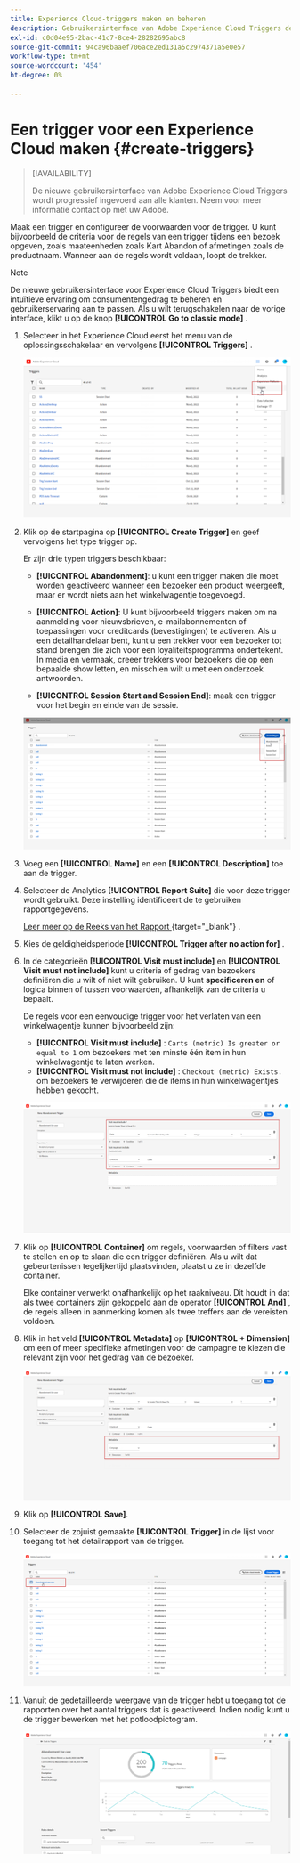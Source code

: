 ```yaml
---
title: Experience Cloud-triggers maken en beheren
description: Gebruikersinterface van Adobe Experience Cloud Triggers detecteren
exl-id: c0d04e95-2bac-41c7-8ce4-28282695abc8
source-git-commit: 94ca96baaef706ace2ed131a5c2974371a5e0e57
workflow-type: tm+mt
source-wordcount: '454'
ht-degree: 0%

---
```


# Een trigger voor een Experience Cloud maken {#create-triggers}

>[!AVAILABILITY]
>
>De nieuwe gebruikersinterface van Adobe Experience Cloud Triggers wordt progressief ingevoerd aan alle klanten. Neem voor meer informatie contact op met uw Adobe.

Maak een trigger en configureer de voorwaarden voor de trigger. U kunt bijvoorbeeld de criteria voor de regels van een trigger tijdens een bezoek opgeven, zoals maateenheden zoals Kart Abandon of afmetingen zoals de productnaam. Wanneer aan de regels wordt voldaan, loopt de trekker.

>[!NOTE]
>
> De nieuwe gebruikersinterface voor Experience Cloud Triggers biedt een intuïtieve ervaring om consumentengedrag te beheren en gebruikerservaring aan te passen. Als u wilt terugschakelen naar de vorige interface, klikt u op de knop **[!UICONTROL Go to classic mode]** .

1. Selecteer in het Experience Cloud eerst het menu van de oplossingsschakelaar en vervolgens **[!UICONTROL Triggers]** .

   ![](assets/triggers_7.png)

1. Klik op de startpagina op **[!UICONTROL Create Trigger]** en geef vervolgens het type trigger op.

   Er zijn drie typen triggers beschikbaar:

   * **[!UICONTROL Abandonment]**: u kunt een trigger maken die moet worden geactiveerd wanneer een bezoeker een product weergeeft, maar er wordt niets aan het winkelwagentje toegevoegd.

   * **[!UICONTROL Action]**: U kunt bijvoorbeeld triggers maken om na aanmelding voor nieuwsbrieven, e-mailabonnementen of toepassingen voor creditcards (bevestigingen) te activeren. Als u een detailhandelaar bent, kunt u een trekker voor een bezoeker tot stand brengen die zich voor een loyaliteitsprogramma ondertekent. In media en vermaak, creeer trekkers voor bezoekers die op een bepaalde show letten, en misschien wilt u met een onderzoek antwoorden.

   * **[!UICONTROL Session Start and Session End]**: maak een trigger voor het begin en einde van de sessie.

   ![](assets/triggers_1.png)

1. Voeg een **[!UICONTROL Name]** en een **[!UICONTROL Description]** toe aan de trigger.

1. Selecteer de Analytics **[!UICONTROL Report Suite]** die voor deze trigger wordt gebruikt. Deze instelling identificeert de te gebruiken rapportgegevens.

   [ Leer meer op de Reeks van het Rapport ](https://experienceleague.adobe.com/docs/analytics/admin/admin-tools/manage-report-suites/c-new-report-suite/t-create-a-report-suite.html){target="_blank"} .

1. Kies de geldigheidsperiode **[!UICONTROL Trigger after no action for]** .

1. In de categorieën **[!UICONTROL Visit must include]** en **[!UICONTROL Visit must not include]** kunt u criteria of gedrag van bezoekers definiëren die u wilt of niet wilt gebruiken. U kunt **specificeren en** of **&#x200B;**&#x200B;logica binnen of tussen voorwaarden, afhankelijk van de criteria u bepaalt.

   De regels voor een eenvoudige trigger voor het verlaten van een winkelwagentje kunnen bijvoorbeeld zijn:

   * **[!UICONTROL Visit must include]** : `Carts (metric) Is greater or equal to 1` om bezoekers met ten minste één item in hun winkelwagentje te laten werken.
   * **[!UICONTROL Visit must not include]** : `Checkout (metric) Exists.` om bezoekers te verwijderen die de items in hun winkelwagentjes hebben gekocht.

   ![](assets/triggers_2.png)

1. Klik op **[!UICONTROL Container]** om regels, voorwaarden of filters vast te stellen en op te slaan die een trigger definiëren. Als u wilt dat gebeurtenissen tegelijkertijd plaatsvinden, plaatst u ze in dezelfde container.

   Elke container verwerkt onafhankelijk op het raakniveau. Dit houdt in dat als twee containers zijn gekoppeld aan de operator **[!UICONTROL And]** , de regels alleen in aanmerking komen als twee treffers aan de vereisten voldoen.

1. Klik in het veld **[!UICONTROL Metadata]** op **[!UICONTROL + Dimension]** om een of meer specifieke afmetingen voor de campagne te kiezen die relevant zijn voor het gedrag van de bezoeker.

   ![](assets/triggers_3.png)

1. Klik op **[!UICONTROL Save]**.

1. Selecteer de zojuist gemaakte **[!UICONTROL Trigger]** in de lijst voor toegang tot het detailrapport van de trigger.

   ![](assets/triggers_4.png)

1. Vanuit de gedetailleerde weergave van de trigger hebt u toegang tot de rapporten over het aantal triggers dat is geactiveerd. Indien nodig kunt u de trigger bewerken met het potloodpictogram.

   ![](assets/triggers_5.png)
